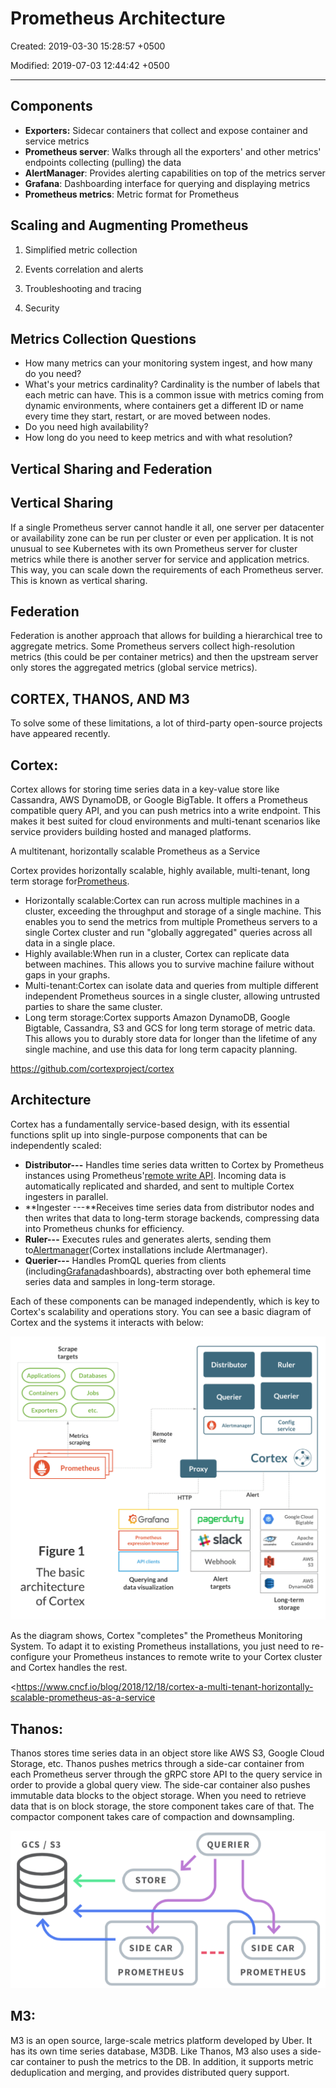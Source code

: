 # Prometheus Architecture

Created: 2019-03-30 15:28:57 +0500

Modified: 2019-07-03 12:44:42 +0500

---

## Components
-   **Exporters:** Sidecar containers that collect and expose container and service metrics
-   **Prometheus server**: Walks through all the exporters' and other metrics' endpoints collecting (pulling) the data
-   **AlertManager**: Provides alerting capabilities on top of the metrics server
-   **Grafana**: Dashboarding interface for querying and displaying metrics
-   **Prometheus metrics**: Metric format for Prometheus

## Scaling and Augmenting Prometheus

1.  Simplified metric collection

2.  Events correlation and alerts

3.  Troubleshooting and tracing

4.  Security

## Metrics Collection Questions
-   How many metrics can your monitoring system ingest, and how many do you need?
-   What's your metrics cardinality? Cardinality is the number of labels that each metric can have. This is a common issue with metrics coming from dynamic environments, where containers get a different ID or name every time they start, restart, or are moved between nodes.
-   Do you need high availability?
-   How long do you need to keep metrics and with what resolution?

## Vertical Sharing and Federation

## Vertical Sharing

If a single Prometheus server cannot handle it all, one server per datacenter or availability zone can be run per cluster or even per application. It is not unusual to see Kubernetes with its own Prometheus server for cluster metrics while there is another server for service and application metrics. This way, you can scale down the requirements of each Prometheus server. This is known as vertical sharing.

## Federation

Federation is another approach that allows for building a hierarchical tree to aggregate metrics. Some Prometheus servers collect high-resolution metrics (this could be per container metrics) and then the upstream server only stores the aggregated metrics (global service metrics).

## CORTEX, THANOS, AND M3

To solve some of these limitations, a lot of third-party open-source projects have appeared recently.

## Cortex:

Cortex allows for storing time series data in a key-value store like Cassandra, AWS DynamoDB, or Google BigTable. It offers a Prometheus compatible query API, and you can push metrics into a write endpoint. This makes it best suited for cloud environments and multi-tenant scenarios like service providers building hosted and managed platforms.

A multitenant, horizontally scalable Prometheus as a Service

Cortex provides horizontally scalable, highly available, multi-tenant, long term storage for[Prometheus](https://prometheus.io/).
-   Horizontally scalable:Cortex can run across multiple machines in a cluster, exceeding the throughput and storage of a single machine. This enables you to send the metrics from multiple Prometheus servers to a single Cortex cluster and run "globally aggregated" queries across all data in a single place.
-   Highly available:When run in a cluster, Cortex can replicate data between machines. This allows you to survive machine failure without gaps in your graphs.
-   Multi-tenant:Cortex can isolate data and queries from multiple different independent Prometheus sources in a single cluster, allowing untrusted parties to share the same cluster.
-   Long term storage:Cortex supports Amazon DynamoDB, Google Bigtable, Cassandra, S3 and GCS for long term storage of metric data. This allows you to durably store data for longer than the lifetime of any single machine, and use this data for long term capacity planning.

<https://github.com/cortexproject/cortex>

## Architecture

Cortex has a fundamentally service-based design, with its essential functions split up into single-purpose components that can be independently scaled:
-   **Distributor---** Handles time series data written to Cortex by Prometheus instances using Prometheus'[remote write API](https://prometheus.io/docs/prometheus/latest/storage/#remote-storage-integrations). Incoming data is automatically replicated and sharded, and sent to multiple Cortex ingesters in parallel.
-   **Ingester ---**Receives time series data from distributor nodes and then writes that data to long-term storage backends, compressing data into Prometheus chunks for efficiency.
-   **Ruler---** Executes rules and generates alerts, sending them to[Alertmanager](https://prometheus.io/docs/alerting/alertmanager/)(Cortex installations include Alertmanager).
-   **Querier---** Handles PromQL queries from clients (including[Grafana](https://grafana.com/)dashboards), abstracting over both ephemeral time series data and samples in long-term storage.

Each of these components can be managed independently, which is key to Cortex's scalability and operations story. You can see a basic diagram of Cortex and the systems it interacts with below:

![](../../../media/DevOps-Monitoring-Prometheus-Architecture-image1.png)

As the diagram shows, Cortex "completes" the Prometheus Monitoring System. To adapt it to existing Prometheus installations, you just need to re-configure your Prometheus instances to remote write to your Cortex cluster and Cortex handles the rest.

<https://www.cncf.io/blog/2018/12/18/cortex-a-multi-tenant-horizontally-scalable-prometheus-as-a-service

## Thanos:

Thanos stores time series data in an object store like AWS S3, Google Cloud Storage, etc. Thanos pushes metrics through a side-car container from each Prometheus server through the gRPC store API to the query service in order to provide a global query view. The side-car container also pushes immutable data blocks to the object storage. When you need to retrieve data that is on block storage, the store component takes care of that. The compactor component takes care of compaction and downsampling.

![GCS 1 S3 STORE SIDE CAR PROMETHEUS QUERIER SIDE CAR PROMETHEUS ](../../../media/DevOps-Monitoring-Prometheus-Architecture-image2.png)

## M3:

M3 is an open source, large-scale metrics platform developed by Uber. It has its own time series database, M3DB. Like Thanos, M3 also uses a side-car container to push the metrics to the DB. In addition, it supports metric deduplication and merging, and provides distributed query support.
